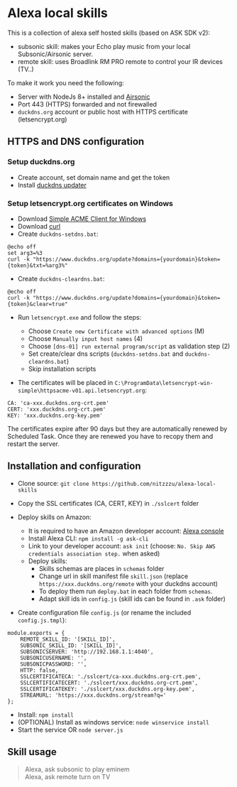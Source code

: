 # Alexa local skills

This is a collection of alexa self hosted skills (based on ASK SDK v2):

- subsonic skill: makes your Echo play music from your local Subsonic/Airsonic server.
- remote skill: uses Broadlink RM PRO remote to control your IR devices (TV..)

To make it work you need the following:

- Server with NodeJs 8+ installed and [Airsonic](https://github.com/airsonic/airsonic/releases)
- Port 443 (HTTPS) forwarded and not firewalled
- `duckdns.org` account or public host with HTTPS certificate (letsencrypt.org)

## HTTPS and DNS configuration

### Setup duckdns.org

- Create account, set domain name and get the token
- Install [duckdns updater](https://github.com/nitzzzu/duckdns-updater)

### Setup letsencrypt.org certificates on Windows

- Download [Simple ACME Client for Windows](https://github.com/PKISharp/win-acme)
- Download [curl](https://curl.haxx.se/download.html)
- Create `duckdns-setdns.bat`:

```
@echo off
set arg3=%3
curl -k "https://www.duckdns.org/update?domains={yourdomain}&token={token}&txt=%arg3%"
```

- Create `duckdns-cleardns.bat`:

```
@echo off
curl -k "https://www.duckdns.org/update?domains={yourdomain}&token={token}&clear=true"
```

- Run `letsencrypt.exe` and follow the steps:
    - Choose `Create new Certificate with advanced options` (M)
    - Choose `Manually input host names` (4)
    - Choose `[dns-01] run external program/script` as validation step (2)
    - Set create/clear dns scripts (`duckdns-setdns.bat` and `duckdns-cleardns.bat`)
    - Skip installation scripts
    
- The certificates will be placed in `C:\ProgramData\letsencrypt-win-simple\httpsacme-v01.api.letsencrypt.org`:

```
CA: 'ca-xxx.duckdns.org-crt.pem'
CERT: 'xxx.duckdns.org-crt.pem'
KEY: 'xxx.duckdns.org-key.pem'
```

The certificates expire after 90 days but they are automatically renewed by Scheduled Task.
Once they are renewed you have to recopy them and restart the server.

## Installation and configuration

- Clone source: `git clone https://github.com/nitzzzu/alexa-local-skills`
- Copy the SSL certificates (CA, CERT, KEY) in `./sslcert` folder
- Deploy skills on Amazon:

    - It is required to have an Amazon developer account: [Alexa console](https://developer.amazon.com/alexa/console/ask)
    - Install Alexa CLI: `npm install -g ask-cli`
    - Link to your developer account: `ask init` (choose: `No. Skip AWS credentials association step.` when asked)
    - Deploy skills:
        - Skills schemas are places in `schemas` folder
        - Change url in skill manifest file `skill.json` (replace `https://xxx.duckdns.org/remote` with your duckdns account)
        - To deploy them run `deploy.bat` in each folder from `schemas`.
        - Adapt skill ids in `config.js` (skill ids can be found in `.ask` folder)

- Create configuration file `config.js` (or rename the included `config.js.tmpl`):

```
module.exports = {
    REMOTE_SKILL_ID: '[SKILL_ID]',
    SUBSONIC_SKILL_ID: '[SKILL_ID]',
    SUBSONICSERVER: 'http://192.168.1.1:4040',
    SUBSONICUSERNAME: '',
    SUBSONICPASSWORD: '',
    HTTP: false,
    SSLCERTIFICATECA: './sslcert/ca-xxx.duckdns.org-crt.pem',
    SSLCERTIFICATECERT: './sslcert/xxx.duckdns.org-crt.pem',
    SSLCERTIFICATEKEY: './sslcert/xxx.duckdns.org-key.pem',
    STREAMURL: 'https://xxx.duckdns.org/stream?q='
};
```

- Install: `npm install`
- (OPTIONAL) Install as windows service: `node winservice install`
- Start the service OR `node server.js`

## Skill usage

> Alexa, ask subsonic to play eminem  
> Alexa, ask remote turn on TV
